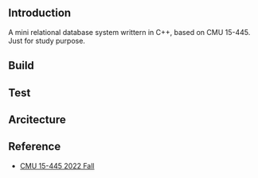 ## Introduction
A mini relational database system writtern in C++, based on CMU 15-445.
Just for study purpose.

## Build

## Test

## Arcitecture

## Reference

- [CMU 15-445 2022 Fall](https://github.com/cmu-db/bustub)